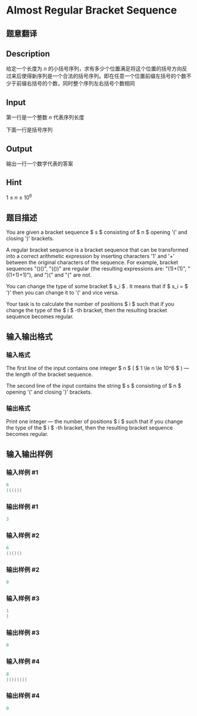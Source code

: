 # Almost Regular Bracket Sequence

## 题意翻译

## Description

给定一个长度为 $n$ 的小括号序列，求有多少个位置满足将这个位置的括号方向反过来后使得新序列是一个合法的括号序列。即在任意一个位置前缀左括号的个数不少于前缀右括号的个数，同时整个序列左右括号个数相同

## Input

第一行是一个整数 $n$ 代表序列长度

下面一行是括号序列

## Output

输出一行一个数字代表的答案

## Hint

$1~\leq~n~\leq~10^6$

## 题目描述

You are given a bracket sequence $ s $ consisting of $ n $ opening '(' and closing ')' brackets.

A regular bracket sequence is a bracket sequence that can be transformed into a correct arithmetic expression by inserting characters '1' and '+' between the original characters of the sequence. For example, bracket sequences "()()", "(())" are regular (the resulting expressions are: "(1)+(1)", "((1+1)+1)"), and ")(" and "(" are not.

You can change the type of some bracket $ s_i $ . It means that if $ s_i = $ ')' then you can change it to '(' and vice versa.

Your task is to calculate the number of positions $ i $ such that if you change the type of the $ i $ -th bracket, then the resulting bracket sequence becomes regular.

## 输入输出格式

### 输入格式

The first line of the input contains one integer $ n $ ( $ 1 \le n \le 10^6 $ ) — the length of the bracket sequence.

The second line of the input contains the string $ s $ consisting of $ n $ opening '(' and closing ')' brackets.

### 输出格式

Print one integer — the number of positions $ i $ such that if you change the type of the $ i $ -th bracket, then the resulting bracket sequence becomes regular.

## 输入输出样例

### 输入样例 #1

```cpp
6
(((())

```
### 输出样例 #1

```cpp
3

```
### 输入样例 #2

```cpp
6
()()()

```
### 输出样例 #2

```cpp
0

```
### 输入样例 #3

```cpp
1
)

```
### 输出样例 #3

```cpp
0

```
### 输入样例 #4

```cpp
8
)))(((((

```
### 输出样例 #4

```cpp
0

```
